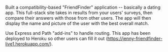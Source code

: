  Built a compatibility-based "FriendFinder" application -- basically a dating app. This full-stack site takes in results from your users' surveys, then compare their answers with those from other users. The app will then display the name and picture of the user with the best overall match.

Use Express and Path "add-ins" to handle routing. This app has been deployed to Heroku so other users can fill it out (https://jenny-friendfinder-live1.herokuapp.com/).

